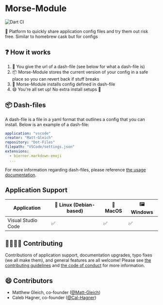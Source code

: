 # Morse-Module

![Dart CI](https://github.com/Morse-Module/Morse-Module/workflows/Dart%20CI/badge.svg)

🚀 Platform to quickly share application config files and try them out risk free. Similar to homebrew cask but for configs

## ❓ How it works

1. 🤝 You give the url of a dash-file (see below for what a dash-file is)
2. 📦 Morse-Module stores the current version of your config in a safe place so you can revert back if stuff breaks
3. 🚀 Morse-Module installs config defined in dash-file
4. 😄 You're all set up! No extra install setups 🙌

## 📦 Dash-files

A dash-file is a file in a yaml format that outlines a config that you can install. Below is an example of a dash-file:

```yml
application: "vscode"
creator: "Matt-Gleich"
repository: "Dot-Files"
filepath: "VSCode/settings.json"
extensions:
  - bierner.markdown-emoji
  ...
```

For more information regarding dash-files, please reference [the usage documentation](docs/USAGE.md).

## Application Support

| Application        | 🐧 Linux (Debian-based) | 🍏 MacOS | 🖼️ Windows |
| ------------------ | ---------------------- | ------- | --------- |
| Visual Studio Code | ✅                      | ✅       | ✅         |

## 🙋‍♀️🙋‍♂️ Contributing

Contributions of application support, documentation upgrades, typo fixes (we all make them), and general features are all welcome! Please see [the contributing guidelines](docs/CONTRIBUTING.md) and [the code of conduct](docs/CODE_OF_CONDUCT.md) for more information.

## 😄 Contributors

- Matthew Gleich, co-founder ([@Matt-Gleich](https://github.com/Matt-Gleich))
- Caleb Hagner, co-founder ([@Cal-Hagner](https://github.com/Cal-Hagner))

